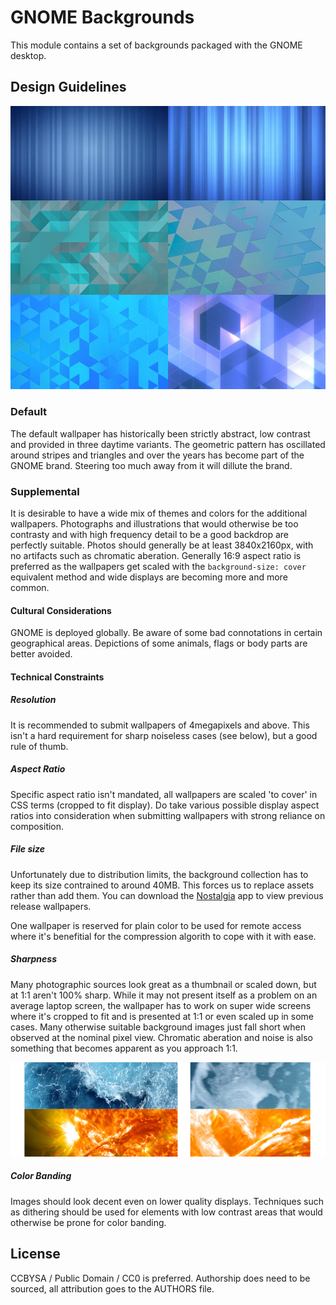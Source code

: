 # GNOME Backgrounds

This module contains a set of backgrounds packaged with the GNOME desktop.

## Design Guidelines

![Defaults](defaults.jpg)

### Default

The default wallpaper has historically been strictly abstract, low contrast and provided in three daytime variants. The geometric pattern has oscillated around stripes and triangles and over the years has become part of the GNOME brand. Steering too much away from it will dillute the brand.

### Supplemental

It is desirable to have a wide mix of themes and colors for the additional wallpapers. Photographs and illustrations that would otherwise be too contrasty and with high frequency detail to be a good backdrop are perfectly suitable. Photos should generally be at least 3840x2160px, with no artifacts such as chromatic aberation. Generally 16:9 aspect ratio is preferred as the wallpapers get scaled with the `background-size: cover` equivalent method and wide displays are becoming more and more common.

#### Cultural Considerations

GNOME is deployed globally. Be aware of some bad connotations in certain geographical areas. Depictions of some animals, flags or body parts are better avoided.

#### Technical Constraints

##### Resolution

It is recommended to submit wallpapers of 4megapixels and above. This isn't a hard requirement for sharp noiseless cases (see below), but a good rule of thumb.

##### Aspect Ratio

Specific aspect ratio isn't mandated, all wallpapers are scaled 'to cover' in CSS terms (cropped to fit display). Do take various possible display aspect ratios into consideration when submitting wallpapers with strong reliance on composition.

##### File size

Unfortunately due to distribution limits, the background collection has to keep its size contrained to around 40MB. This forces us to replace assets rather than add them. You can download the [Nostalgia](https://flathub.org/apps/details/im.bernard.Nostalgia) app to view previous release wallpapers.

One wallpaper is reserved for plain color to be used for remote access where it's benefitial for the compression algorith to cope with it with ease. 

##### Sharpness

Many photographic sources look great as a thumbnail or scaled down, but at 1:1 aren't 100% sharp. While it may not present itself as a problem on an average laptop screen, the wallpaper has to work on super wide screens where it's cropped to fit and is presented at 1:1 or even scaled up in some cases. Many otherwise suitable background images just fall short when observed at the nominal pixel view. Chromatic aberation and noise is also something that becomes apparent as you approach 1:1.

![Bad Scaling](badscaling.jpg)

##### Color Banding

Images should look decent even on lower quality displays. Techniques such as dithering should be used for elements with low contrast areas that would otherwise be prone for color banding.

## License

CCBYSA / Public Domain / CC0 is preferred. Authorship does need to be sourced, all attribution goes to the AUTHORS file.
